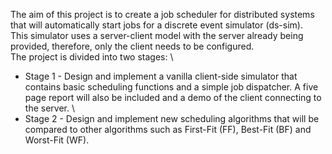 The aim of this project is to create a job scheduler for distributed systems that will automatically start jobs for a discrete event simulator (ds-sim). \
This simulator uses a server-client model with the server already being provided, therefore, only the client needs to be configured. \
The project is divided into two stages: \
- Stage 1 - Design and implement a vanilla client-side simulator that contains basic scheduling functions and a simple job dispatcher. A five page report will also be  included and a demo of the client connecting to the server. \
- Stage 2 - Design and implement new scheduling algorithms that will be compared to other algorithms such as First-Fit (FF), Best-Fit (BF) and Worst-Fit (WF).
